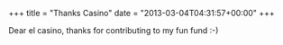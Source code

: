 +++
title = "Thanks Casino"
date = "2013-03-04T04:31:57+00:00"
+++

Dear el casino, thanks for contributing to my fun fund :-)
			